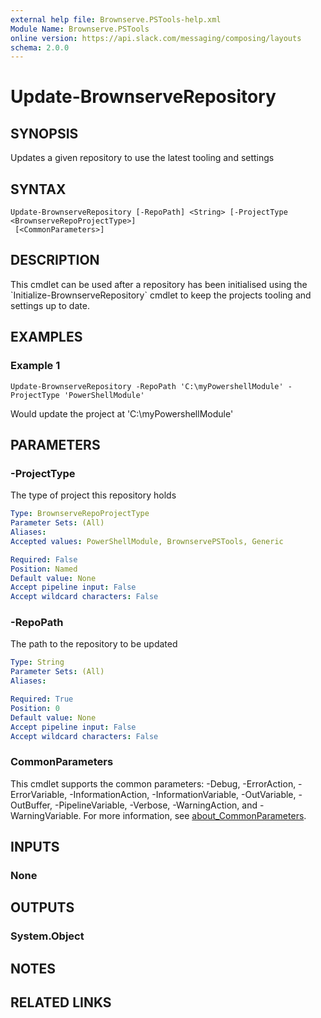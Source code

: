 ```yaml
---
external help file: Brownserve.PSTools-help.xml
Module Name: Brownserve.PSTools
online version: https://api.slack.com/messaging/composing/layouts
schema: 2.0.0
---
```


# Update-BrownserveRepository

## SYNOPSIS
Updates a given repository to use the latest tooling and settings

## SYNTAX

```
Update-BrownserveRepository [-RepoPath] <String> [-ProjectType <BrownserveRepoProjectType>]
 [<CommonParameters>]
```

## DESCRIPTION
This cmdlet can be used after a repository has been initialised using the \`Initialize-BrownserveRepository\` cmdlet to keep the projects tooling and settings up to date.

## EXAMPLES

### Example 1
```
Update-BrownserveRepository -RepoPath 'C:\myPowershellModule' -ProjectType 'PowerShellModule'
```

Would update the project at 'C:\myPowershellModule'

## PARAMETERS

### -ProjectType
The type of project this repository holds

```yaml
Type: BrownserveRepoProjectType
Parameter Sets: (All)
Aliases:
Accepted values: PowerShellModule, BrownservePSTools, Generic

Required: False
Position: Named
Default value: None
Accept pipeline input: False
Accept wildcard characters: False
```

### -RepoPath
The path to the repository to be updated

```yaml
Type: String
Parameter Sets: (All)
Aliases:

Required: True
Position: 0
Default value: None
Accept pipeline input: False
Accept wildcard characters: False
```

### CommonParameters
This cmdlet supports the common parameters: -Debug, -ErrorAction, -ErrorVariable, -InformationAction, -InformationVariable, -OutVariable, -OutBuffer, -PipelineVariable, -Verbose, -WarningAction, and -WarningVariable. For more information, see [about_CommonParameters](http://go.microsoft.com/fwlink/?LinkID=113216).

## INPUTS

### None
## OUTPUTS

### System.Object
## NOTES

## RELATED LINKS
